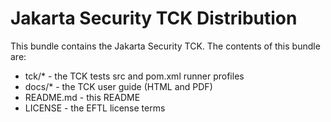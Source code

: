 # Jakarta Security TCK Distribution

This bundle contains the Jakarta Security TCK. The contents of this bundle are:
- tck/* - the TCK tests src and pom.xml runner profiles
- docs/*      - the TCK user guide (HTML and PDF)
- README.md   - this README
- LICENSE     - the EFTL license terms
